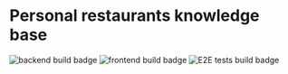 # Personal restaurants knowledge base
![backend build badge](https://github.com/Jonarzz/personal-restaurants-knowledge-base/actions/workflows/maven.yml/badge.svg)
![frontend build badge](https://github.com/Jonarzz/personal-restaurants-knowledge-base/actions/workflows/node.js.yml/badge.svg)
![E2E tests build badge](https://github.com/Jonarzz/personal-restaurants-knowledge-base/actions/workflows/e2e-tests.yml/badge.svg)
